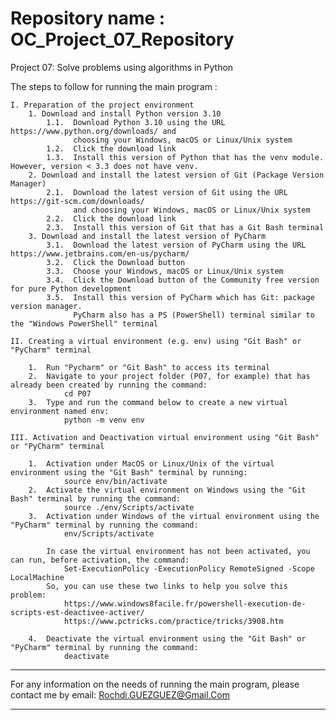 # Repository name : OC_Project_07_Repository

Project 07: Solve problems using algorithms in Python

The steps to follow for running the main program :

    I. Preparation of the project environment
        1. Download and install Python version 3.10
            1.1.  Download Python 3.10 using the URL https://www.python.org/downloads/ and
                  choosing your Windows, macOS or Linux/Unix system
            1.2.  Click the download link
            1.3.  Install this version of Python that has the venv module. However, version < 3.3 does not have venv.
        2. Download and install the latest version of Git (Package Version Manager)
            2.1.  Download the latest version of Git using the URL https://git-scm.com/downloads/
                  and choosing your Windows, macOS or Linux/Unix system
            2.2.  Click the download link
            2.3.  Install this version of Git that has a Git Bash terminal
        3. Download and install the latest version of PyCharm
            3.1.  Download the latest version of PyCharm using the URL https://www.jetbrains.com/en-us/pycharm/
            3.2.  Click the Download button
            3.3.  Choose your Windows, macOS or Linux/Unix system
            3.4.  Click the Download button of the Community free version for pure Python development
            3.5.  Install this version of PyCharm which has Git: package version manager.
                  PyCharm also has a PS (PowerShell) terminal similar to the "Windows PowerShell" terminal

    II. Creating a virtual environment (e.g. env) using "Git Bash" or "PyCharm" terminal

        1.  Run "Pycharm" or "Git Bash" to access its terminal
        2.  Navigate to your project folder (P07, for example) that has already been created by running the command:
                cd P07
        3.  Type and run the command below to create a new virtual environment named env:
                python -m venv env

    III. Activation and Deactivation virtual environment using "Git Bash" or "PyCharm" terminal

        1.  Activation under MacOS or Linux/Unix of the virtual environment using the "Git Bash" terminal by running:
                source env/bin/activate
        2.  Activate the virtual environment on Windows using the "Git Bash" terminal by running the command:
                source ./env/Scripts/activate
        3.  Activation under Windows of the virtual environment using the "PyCharm" terminal by running the command:
                env/Scripts/activate

            In case the virtual environment has not been activated, you can run, before activation, the command:
                Set-ExecutionPolicy -ExecutionPolicy RemoteSigned -Scope LocalMachine
            So, you can use these two links to help you solve this problem:
                https://www.windows8facile.fr/powershell-execution-de-scripts-est-deactivee-activer/
                https://www.pctricks.com/practice/tricks/3908.htm

        4.  Deactivate the virtual environment using the "Git Bash" or "PyCharm" terminal by running the command:
                deactivate


---

For any information on the needs of running the main program, please contact me by email:
Rochdi.GUEZGUEZ@Gmail.Com

---
